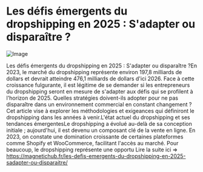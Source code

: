 # Les défis émergents du dropshipping en 2025 : S'adapter ou disparaître ?

![Image](https://images.pexels.com/photos/230544/pexels-photo-230544.jpeg?auto=compress&cs=tinysrgb&h=650&w=940)

Les défis émergents du dropshipping en 2025 : S'adapter ou disparaître ?En 2023, le marché du dropshipping représente environ 197,8 milliards de dollars et devrait atteindre 476,1 milliards de dollars d'ici 2026. Face à cette croissance fulgurante, il est légitime de se demander si les entrepreneurs du dropshipping seront en mesure de s'adapter aux défis qui se profilent à l'horizon de 2025. Quelles stratégies doivent-ils adopter pour ne pas disparaître dans un environnement commercial en constant changement ? Cet article vise à explorer les méthodologies et exigeances qui définiront le dropshipping dans les années à venir.L'état actuel du dropshipping et ses tendances émergentesLe dropshipping a évolué au-delà de sa conception initiale ; aujourd'hui, il est devenu un composant clé de la vente en ligne. En 2023, on constate une domination croissante de certaines plateformes comme Shopify et WooCommerce, facilitant l'accès au marché. Pour beaucoup, le dropshipping représente une opportu Lire la suite ici => https://magnetichub.fr/les-defis-emergents-du-dropshipping-en-2025-sadapter-ou-disparaitre/
